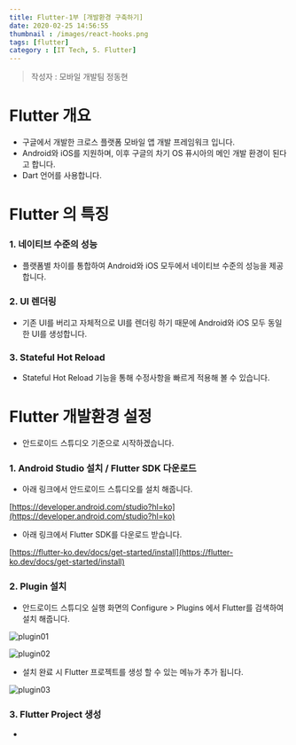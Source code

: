 ```yaml
---
title: Flutter-1부 [개발환경 구축하기]
date: 2020-02-25 14:56:55
thumbnail : /images/react-hooks.png
tags: [flutter]
category : [IT Tech, 5. Flutter]
---
```


> 작성자 : 모바일 개발팀 정동현

# Flutter 개요

- 구글에서 개발한 크로스 플랫폼 모바일 앱 개발 프레임워크 입니다.
- Android와 iOS를 지원하며, 이후 구글의 차기 OS 퓨시아의 메인 개발 환경이 된다고 합니다.
- Dart 언어를 사용합니다.

# Flutter 의 특징

### 1. 네이티브 수준의 성능
- 플랫폼별 차이를 통합하여 Android와 iOS 모두에서 네이티브 수준의 성능을 제공합니다.

### 2. UI 렌더링
- 기존 UI를 버리고 자체적으로 UI를 렌더링 하기 때문에 Android와 iOS 모두 동일한 UI를 생성합니다.

### 3. Stateful Hot Reload
- Stateful Hot Reload 기능을 통해 수정사항을 빠르게 적용해 볼 수 있습니다.

# Flutter 개발환경 설정
- 안드로이드 스튜디오 기준으로 시작하겠습니다.

### 1. Android Studio 설치 / Flutter SDK 다운로드
- 아래 링크에서 안드로이드 스튜디오를 설치 해줍니다.


[https://developer.android.com/studio?hl=ko](https://developer.android.com/studio?hl=ko)

- 아래 링크에서 Flutter SDK를 다운로드 받습니다.

[https://flutter-ko.dev/docs/get-started/install](https://flutter-ko.dev/docs/get-started/install)

### 2. Plugin 설치
- 안드로이드 스튜디오 실행 화면의 Configure > Plugins 에서 Flutter를 검색하여 설치 해줍니다.

![plugin01](/images/flutter/fultter_plugin_01.png)

![plugin02](/images/flutter/fultter_plugin_02.png)

- 설치 완료 시 Flutter 프로젝트를 생성 할 수 있는 메뉴가 추가 됩니다.

![plugin03](/images/flutter/fultter_plugin_03.png)

### 3. Flutter Project 생성
- 




